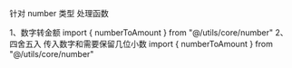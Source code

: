针对 number 类型 处理函数

1、数字转金额
import { numberToAmount } from "@/utils/core/number"
2、四舍五入 传入数字和需要保留几位小数
import { numberToAmount } from "@/utils/core/number"